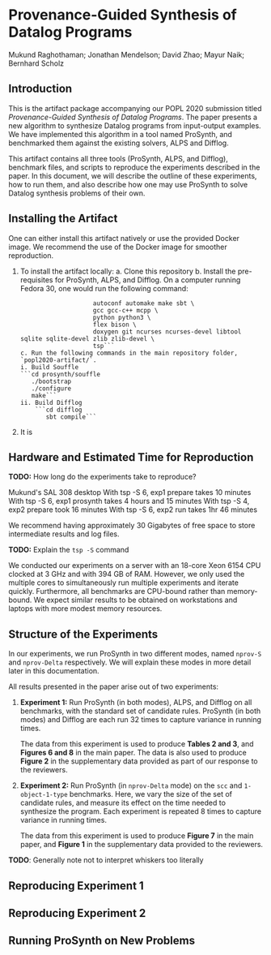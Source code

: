 Provenance-Guided Synthesis of Datalog Programs
===============================================

Mukund Raghothaman; Jonathan Mendelson; David Zhao; Mayur Naik; Bernhard Scholz

Introduction
------------

This is the artifact package accompanying our POPL 2020 submission titled _Provenance-Guided Synthesis of Datalog
Programs_. The paper presents a new algorithm to synthesize Datalog programs from input-output examples. We have
implemented this algorithm in a tool named ProSynth, and benchmarked them against the existing solvers, ALPS and
Difflog.

This artifact contains all three tools (ProSynth, ALPS, and Difflog), benchmark files, and scripts to reproduce the
experiments described in the paper. In this document, we will describe the outline of these experiments, how to run
them, and also describe how one may use ProSynth to solve Datalog synthesis problems of their own.

Installing the Artifact
-----------------------

One can either install this artifact natively or use the provided Docker image. We recommend the use of the Docker image
for smoother reproduction.

1. To install the artifact locally:
   a. Clone this repository
   b. Install the pre-requisites for ProSynth, ALPS, and Difflog. On a computer running Fedora 30, one would run the
      following command:
      ```sudo dnf install z3 z3-devel python3-z3 \
                          autoconf automake make sbt \
                          gcc gcc-c++ mcpp \
                          python python3 \
                          flex bison \
                          doxygen git ncurses ncurses-devel libtool sqlite sqlite-devel zlib zlib-devel \
                          tsp```
   c. Run the following commands in the main repository folder, `popl2020-artifact/`.
      i. Build Souffle
      ```cd prosynth/souffle
         ./bootstrap
         ./configure
         make```
      ii. Build Difflog
          ```cd difflog
             sbt compile```

2. It is 

Hardware and Estimated Time for Reproduction
--------------------------------------------

__TODO:__ How long do the experiments take to reproduce?

Mukund's SAL 308 desktop
With tsp -S 6, exp1 prepare takes 10 minutes
With tsp -S 6, exp1 prosynth takes 4 hours and 15 minutes
With tsp -S 4, exp2 prepare took 16 minutes
With tsp -S 6, exp2 run takes 1hr 46 minutes

We recommend having approximately 30 Gigabytes of free space to store intermediate results and log files.

__TODO:__ Explain the `tsp -S` command

We conducted our experiments on a server with an 18-core Xeon 6154 CPU clocked at 3 GHz and with 394 GB of RAM. However,
we only used the multiple cores to simultaneously run multiple experiments and iterate quickly. Furthermore, all
benchmarks are CPU-bound rather than memory-bound. We expect similar results to be obtained on workstations and laptops
with more modest memory resources.

Structure of the Experiments
----------------------------

In our experiments, we run ProSynth in two different modes, named `nprov-S` and `nprov-Delta` respectively. We will
explain these modes in more detail later in this documentation.

All results presented in the paper arise out of two experiments:

1. __Experiment 1:__ Run ProSynth (in both modes), ALPS, and Difflog on all benchmarks, with the standard set of
   candidate rules. ProSynth (in both modes) and Difflog are each run 32 times to capture variance in running times.

   The data from this experiment is used to produce __Tables 2 and 3__, and __Figures 6 and 8__ in the main paper. The
   data is also used to produce __Figure 2__ in the supplementary data provided as part of our response to the
   reviewers.

2. __Experiment 2:__ Run ProSynth (in `nprov-Delta` mode) on the `scc` and `1-object-1-type` benchmarks. Here, we vary
   the size of the set of candidate rules, and measure its effect on the time needed to synthesize the program. Each
   experiment is repeated 8 times to capture variance in running times.

   The data from this experiment is used to produce __Figure 7__ in the main paper, and __Figure 1__ in the
   supplementary data provided to the reviewers.

__TODO__: Generally note not to interpret whiskers too literally

Reproducing Experiment 1
------------------------

Reproducing Experiment 2
------------------------

Running ProSynth on New Problems
--------------------------------


